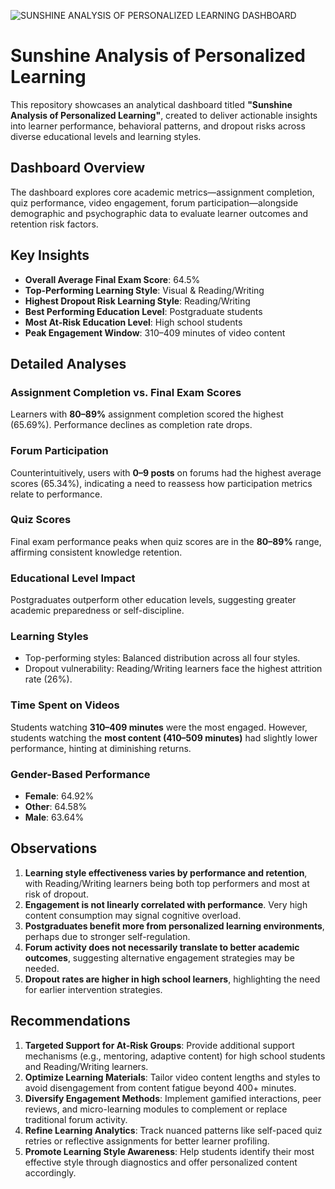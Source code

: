 ![SUNSHINE ANALYSIS OF PERSONALIZED LEARNING DASHBOARD](https://github.com/user-attachments/assets/964dc381-6a74-4510-a891-b9b9c68d8c3e)

# Sunshine Analysis of Personalized Learning

This repository showcases an analytical dashboard titled **"Sunshine Analysis of Personalized Learning"**, created to deliver actionable insights into learner performance, behavioral patterns, and dropout risks across diverse educational levels and learning styles.

## Dashboard Overview

The dashboard explores core academic metrics—assignment completion, quiz performance, video engagement, forum participation—alongside demographic and psychographic data to evaluate learner outcomes and retention risk factors.


## Key Insights

- **Overall Average Final Exam Score**: 64.5%
- **Top-Performing Learning Style**: Visual & Reading/Writing
- **Highest Dropout Risk Learning Style**: Reading/Writing
- **Best Performing Education Level**: Postgraduate students
- **Most At-Risk Education Level**: High school students
- **Peak Engagement Window**: 310–409 minutes of video content


## Detailed Analyses

### Assignment Completion vs. Final Exam Scores
Learners with **80–89%** assignment completion scored the highest (65.69%). Performance declines as completion rate drops.

### Forum Participation
Counterintuitively, users with **0–9 posts** on forums had the highest average scores (65.34%), indicating a need to reassess how participation metrics relate to performance.

### Quiz Scores
Final exam performance peaks when quiz scores are in the **80–89%** range, affirming consistent knowledge retention.

### Educational Level Impact
Postgraduates outperform other education levels, suggesting greater academic preparedness or self-discipline.

### Learning Styles
- Top-performing styles: Balanced distribution across all four styles.
- Dropout vulnerability: Reading/Writing learners face the highest attrition rate (26%).

### Time Spent on Videos
Students watching **310–409 minutes** were the most engaged. However, students watching the **most content (410–509 minutes)** had slightly lower performance, hinting at diminishing returns.

### Gender-Based Performance
- **Female**: 64.92%
- **Other**: 64.58%
- **Male**: 63.64%


## Observations

1. **Learning style effectiveness varies by performance and retention**, with Reading/Writing learners being both top performers and most at risk of dropout.
2. **Engagement is not linearly correlated with performance**. Very high content consumption may signal cognitive overload.
3. **Postgraduates benefit more from personalized learning environments**, perhaps due to stronger self-regulation.
4. **Forum activity does not necessarily translate to better academic outcomes**, suggesting alternative engagement strategies may be needed.
5. **Dropout rates are higher in high school learners**, highlighting the need for earlier intervention strategies.


## Recommendations

1. **Targeted Support for At-Risk Groups**: Provide additional support mechanisms (e.g., mentoring, adaptive content) for high school students and Reading/Writing learners.
2. **Optimize Learning Materials**: Tailor video content lengths and styles to avoid disengagement from content fatigue beyond 400+ minutes.
3. **Diversify Engagement Methods**: Implement gamified interactions, peer reviews, and micro-learning modules to complement or replace traditional forum activity.
4. **Refine Learning Analytics**: Track nuanced patterns like self-paced quiz retries or reflective assignments for better learner profiling.
5. **Promote Learning Style Awareness**: Help students identify their most effective style through diagnostics and offer personalized content accordingly.

